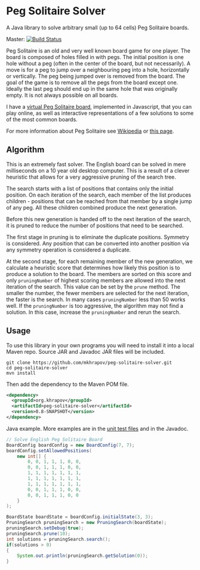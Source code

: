 # Peg Solitaire Solver

A Java library to solve arbitrary small (up to 64 cells) Peg Solitaire boards.

Master: [![Build Status](https://travis-ci.org/mkhrapov/peg-solitaire-solver.svg?branch=master)](https://travis-ci.org/mkhrapov/peg-solitaire-solver)

Peg Solitaire is an old and very well known board game for one player.
The board is composed of holes filled in with pegs. The initial position
is one hole without a peg (often in the center of the board, but not necessarily).
A move is for a peg to jump over a neighbouring peg into a hole, horizontally or vertically.
The peg being jumped over is removed from the board. The goal of the game is to remove all
the pegs from the board except one. Ideally the last peg should end up in the same hole
that was originally empty. It is not always possible on all boards.

I have a [virtual Peg Solitaire board](https://www.khrapov.org/peg-solitaire/english.html),
implemented in Javascript, that you can play online, as well as interactive representations
of a few solutions to some of the most common boards.

For more information about Peg Solitaire see [Wikipedia](https://en.wikipedia.org/wiki/Peg_solitaire)
or [this page](http://www.gibell.net/pegsolitaire/).

## Algorithm

This is an extremely fast solver. The English board can be solved in mere milliseconds on a
10 year old desktop computer. This is a result of a clever heuristic that allows for a very
aggressive pruning of the search tree.

The search starts with a list of positions that contains only the initial position. On each
iteration of the search, each member of the list produces children - positions that can be
reached from that member by a single jump of any peg. All these children combined produce
the next generation.

Before this new generation is handed off to the next iteration of the search, it is pruned
to reduce the number of positions that need to be searched.

The first stage in pruning is to eliminate the duplicate positions. Symmetry is considered. Any
position that can be converted into another position via any symmetry operation is considered
a duplicate.

At the second stage, for each remaining member of the new generation, we calculate a heuristic
score that determines how likely this position is to produce a solution to the board. The
members are sorted on this score and only `pruningNumber` of highest scoring members are
allowed into the next iteration of the search. This value can be set by the `prune` method. The
smaller the number, the fewer members are selected for the next iteration, the faster is the
search. In many cases `pruningNumber` less than 50 works well. If the `pruningNumber` is too
aggressive, the algorithm may not find a solution. In this case, increase the `pruningNumber`
and rerun the search.

## Usage

To use this library in your own programs you will need to install it into a local Maven repo.
Source JAR and Javadoc JAR files will be included.

```
git clone https://github.com/mkhrapov/peg-solitaire-solver.git
cd peg-solitaire-solver
mvn install
```

Then add the dependency to the Maven POM file.

```xml
<dependency>
  <groupId>org.khrapov</groupId>
  <artifactId>peg-solitaire-solver</artifactId>
  <version>0.8-SNAPSHOT</version>
</dependency>
```

Java example. More examples are in the 
[unit test files](https://github.com/mkhrapov/peg-solitaire-solver/blob/master/src/test/java/org/khrapov/pegsoltest/PruningSearchTest.java)
and in the Javadoc.

```java
// Solve English Peg Solitaire Board
BoardConfig boardConfig = new BoardConfig(7, 7);
boardConfig.setAllowedPositions(
    new int[] {
        0, 0, 1, 1, 1, 0, 0,
        0, 0, 1, 1, 1, 0, 0,
        1, 1, 1, 1, 1, 1, 1,
        1, 1, 1, 1, 1, 1, 1,
        1, 1, 1, 1, 1, 1, 1,
        0, 0, 1, 1, 1, 0, 0,
        0, 0, 1, 1, 1, 0, 0
    }
);

BoardState boardState = boardConfig.initialState(3, 3);
PruningSearch pruningSearch = new PruningSearch(boardState);
pruningSearch.setDebug(true);
pruningSearch.prune(10);
int solutions = pruningSearch.search();
if(solutions > 0)
{
    System.out.println(pruningSearch.getSolution(0));
}
```
